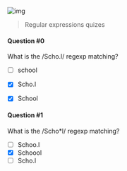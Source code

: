 ![img](https://assets.imaginablefutures.com/media/images/ALX_Logo.max-200x150.png)
  > Regular expressions quizes

#### Question #0
What is the /Scho.l/ regexp matching?

* [ ] school
* [X] Scho.l
* [X] School


#### Question #1
What is the /Scho*l/ regexp matching?

* [ ] Schoo.l
* [X] Schoool
* [ ] Scho.l
